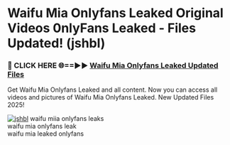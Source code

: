 # Waifu Mia Onlyfans Leaked Original Videos 0nlyFans Leaked - Files Updated! (jshbl)

<h3>🔴 CLICK HERE 🌐==►► <a href="https://tinyurl.com/3hn5wdd3" rel="nofollow">Waifu Mia Onlyfans Leaked Updated Files</a></h3>

Get Waifu Mia Onlyfans Leaked and all content. Now you can access all videos and pictures of Waifu Mia Onlyfans Leaked. New Updated Files 2025!

[![jshbl](https://i.imgur.com/4HnBqBT.gif)](https://tinyurl.com/3hn5wdd3)
waifu miia onlyfans leaks<br>
waifu mia onlyfans leak<br>
waifu mia leaked onlyfans